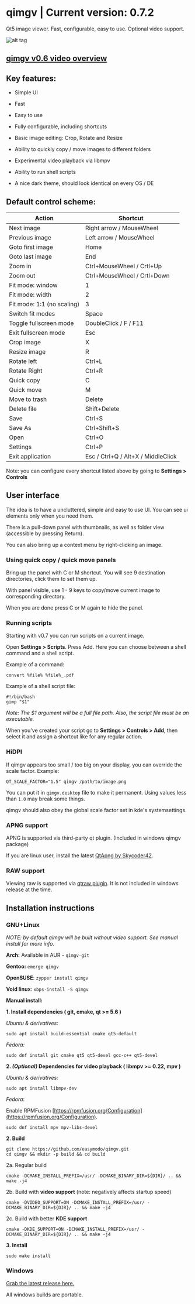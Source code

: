 qimgv | Current version: 0.7.2
=====
Qt5 image viewer. Fast, configurable, easy to use. Optional video support.

![alt tag](https://i.imgur.com/fdHKWtf.png)

## [qimgv v0.6 video overview](https://www.youtube.com/watch?v=AODRGCRPCpw)

## Key features:

- Simple UI

- Fast

- Easy to use

- Fully configurable, including shortcuts

- Basic image editing: Crop, Rotate and Resize

- Ability to quickly copy / move images to different folders

- Experimental video playback via libmpv

- Ability to run shell scripts

- A nice dark theme, should look identical on every OS / DE

## Default control scheme:

| Action  | Shortcut |
| ------------- | ------------- |
| Next image  | Right arrow / MouseWheel |
| Previous image  | Left arrow / MouseWheel |
| Goto first image  | Home |
| Goto last image  | End |
| Zoom in  | Ctrl+MouseWheel / Crtl+Up |
| Zoom out  | Ctrl+MouseWheel / Crtl+Down |
| Fit mode: window | 1 |
| Fit mode: width | 2 |
| Fit mode: 1:1 (no scaling) | 3 |
| Switch fit modes  | Space |
| Toggle fullscreen mode  | DoubleClick / F / F11 |
| Exit fullscreen mode | Esc |
| Crop image  | X |
| Resize image  | R |
| Rotate left  | Ctrl+L |
| Rotate Right  | Ctrl+R |
| Quick copy  | C |
| Quick move  | M |
| Move to trash | Delete |
| Delete file  | Shift+Delete |
| Save  | Ctrl+S |
| Save As  | Ctrl+Shift+S |
| Open | Ctrl+O |
| Settings  | Ctrl+P |
| Exit application | Esc / Ctrl+Q / Alt+X / MiddleClick |

Note: you can configure every shortcut listed above by going to __Settings > Controls__

## User interface

The idea is to have a uncluttered, simple and easy to use UI. You can see ui elements only when you need them.

There is a pull-down panel with thumbnails, as well as folder view (accessible by pressing Return).

You can also bring up a context menu by right-clicking an image.

### Using quick copy / quick move panels

Bring up the panel with C or M shortcut. You will see 9 destination directories, click them to set them up.

With panel visible, use 1 - 9 keys to copy/move current image to corresponding directory.

When you are done press C or M again to hide the panel.

### Running scripts

Starting with v0.7 you can run scripts on a current image.

Open __Settings > Scripts__. Press Add. Here you can choose between a shell command and a shell script. 

Example of a command: 

`convert %file% %file%_.pdf`

Example of a shell script file: 
```
#!/bin/bash
gimp "$1"
```
_Note: The $1 argument will be a full file path. Also, the script file must be an executable._

When you've created your script go to __Settings > Controls > Add__, then select it and assign a shortcut like for any regular action.

### HiDPI

If qimgv appears too small / too big on your display, you can override the scale factor. Example:
```
QT_SCALE_FACTOR="1.5" qimgv /path/to/image.png
```
You can put it in `qimgv.desktop` file to make it permanent. Using values less than `1.0` may break some things.

qimgv should also obey the global scale factor set in kde's systemsettings.

### APNG support

APNG is supported via third-party qt plugin. (Included in windows qimgv package)
 
If you are linux user, install the latest [QtApng by Skycoder42](https://github.com/Skycoder42/QtApng).

### RAW support

Viewing raw is supported via [qtraw plugin](https://github.com/mardy/qtraw). It is not included in windows release at the time.

## Installation instructions

### GNU+Linux

_NOTE: by default qimgv will be built without video support. See manual install for more info._

__Arch:__ Available in AUR - `qimgv-git`
  
__Gentoo:__ `emerge qimgv`

__OpenSUSE__: `zypper install qimgv`

__Void linux__: `xbps-install -S qimgv`
  
__Manual install:__
 
__1. Install dependencies ( git, cmake, qt >= 5.6 )__
  
_Ubuntu & derivatives:_
     
```
sudo apt install build-essential cmake qt5-default
```
     
_Fedora:_

```
sudo dnf install git cmake qt5 qt5-devel gcc-c++ qt5-devel
```
	
__2. _(Optional)_ Dependencies for video playback ( libmpv >= 0.22, mpv )__
  	
_Ubuntu & derivatives:_
     
```
sudo apt install libmpv-dev
```
     
_Fedora_:
     
Enable RPMFusion [https://rpmfusion.org/Configuration](https://rpmfusion.org/Configuration).
	
```
sudo dnf install mpv mpv-libs-devel
```
		
__2. Build__
```
git clone https://github.com/easymodo/qimgv.git
cd qimgv && mkdir -p build && cd build
```

2a. Regular build

```
cmake -DCMAKE_INSTALL_PREFIX=/usr/ -DCMAKE_BINARY_DIR=${DIR}/ .. && make -j4
```

2b. Build with __video support__ (note: negatively affects startup speed)

```
cmake -DVIDEO_SUPPORT=ON -DCMAKE_INSTALL_PREFIX=/usr/ -DCMAKE_BINARY_DIR=${DIR}/ .. && make -j4
```

2c. Build with better __KDE support__

```
cmake -DKDE_SUPPORT=ON -DCMAKE_INSTALL_PREFIX=/usr/ -DCMAKE_BINARY_DIR=${DIR}/ .. && make -j4
```

__3. Install__

```
sudo make install
```

### Windows

  [Grab the latest release here.](https://github.com/easymodo/qimgv/releases)
  
  All windows builds are portable.
  
